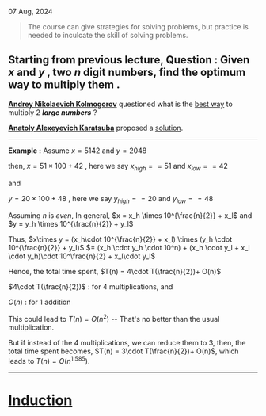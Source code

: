 07 Aug, 2024

> The course can give strategies for solving problems, but practice is needed to inculcate the skill of solving problems.

Starting from previous lecture, 
**Question :** Given $x$ and $y$ , two $n$ digit numbers, find the optimum way to multiply them .
--

**[Andrey Nikolaevich Kolmogorov](https://en.wikipedia.org/wiki/Andrey_Kolmogorov)** questioned what is the [best way](https://www.realclearscience.com/articles/2019/04/10/weve_found_a_quicker_way_to_multiply_really_big_numbers_110939.html) to multiply 2 ***large numbers*** ? 

**[Anatoly Alexeyevich Karatsuba](https://en.wikipedia.org/wiki/Anatoly_Karatsuba)** proposed a [solution](https://mathworld.wolfram.com/KaratsubaMultiplication.html).

---
**Example :** Assume $x = 5142$ and $y = 2048$

then, 
$x = 51 \times 100 + 42$ , here we say $x_{high} == 51$ and $x_{low} == 42$ 
	
and 

$y = 20 \times 100 + 48$ , here we say $y_{high} == 20$ and $y_{low} == 48$

Assuming $n$ is $even$, In general,
	 $x = x_h \times 10^{\frac{n}{2}} + x_l$
	and
	$y = y_h \times 10^{\frac{n}{2}} + y_l$

Thus, 
$x\times y = (x_h\cdot 10^{\frac{n}{2}} + x_l) \times (y_h \cdot 10^{\frac{n}{2}} + y_l)$
$= (x_h \cdot y_h \cdot 10^n) + (x_h \cdot y_l + x_l \cdot y_h)\cdot 10^\frac{n}{2} + x_l\cdot y_l$

Hence, the total time spent, $T(n) = 4\cdot T(\frac{n}{2})+ O(n)$

$4\cdot T(\frac{n}{2})$ : for 4 multiplications, and 

$O(n)$ : for 1 addition
 
 This could lead to $T(n) = O(n^2)$ -- That's no better than the usual multiplication.
 
 But if instead of the $4$ multiplications, we can reduce them to $3$, then, the total time spent becomes, $T(n) = 3\cdot T(\frac{n}{2})+ O(n)$, which leads to $T(n) = O(n^{1.585})$.

---
# [Induction](obsidian://open?vault=Academics&file=IITB_Notes%2FAutumn_2024%2Fcs6001_Algorithms_and_Complexity%2FInduction)
